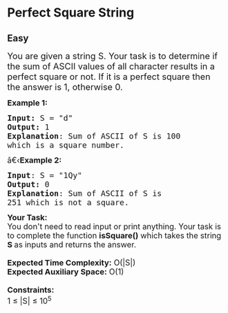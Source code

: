 # Perfect Square String
## Easy
<div class="problem-statement">
                <p></p><p><span style="font-size:20px">You are given a string S. Your task is to determine if the sum of ASCII values of all character results in a perfect square or not. If it is a&nbsp;perfect square then the answer is 1, otherwise 0.</span></p>

<p><span style="font-size:18px"><strong>Example 1:</strong></span></p>

<pre><span style="font-size:18px"><strong>Input: </strong>S = "d"
<strong>Output:</strong> 1
<strong>Explanation</strong>: Sum of ASCII of S is 100 
which is a square number.</span></pre>

<p><span style="font-size:18px">â€‹<strong>Example 2:</strong></span></p>

<pre><span style="font-size:18px"><strong>Input</strong>: S = "1Qy"
<strong>Output:</strong> 0
<strong>Explanation</strong>: Sum of ASCII of S is
251 which is not a square.
</span></pre>

<p><span style="font-size:18px"><strong>Your Task:&nbsp;&nbsp;</strong><br>
You don't need to read input or print anything. Your task is to complete the function&nbsp;<strong>isSquare()</strong>&nbsp;which takes the string <strong>S </strong>as inputs and returns the answer.<br>
<br>
<strong>Expected Time Complexity:</strong>&nbsp;O(|S|)<br>
<strong>Expected Auxiliary Space:</strong>&nbsp;O(1)<br>
<br>
<strong>Constraints:</strong><br>
1 ≤ |S| ≤&nbsp;10<sup>5</sup></span></p>
 <p></p>
            </div>